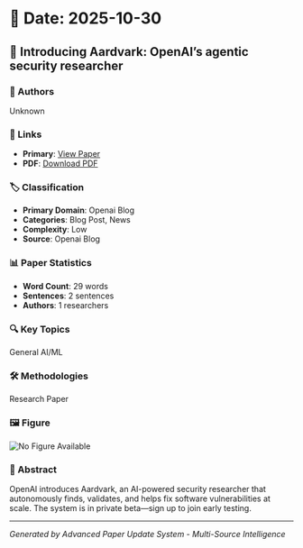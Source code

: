 # 📅 Date: 2025-10-30

## 📄 Introducing Aardvark: OpenAI’s agentic security researcher

### 👥 Authors
Unknown

### 🔗 Links
- **Primary**: [View Paper](https://openai.com/index/introducing-aardvark)
- **PDF**: [Download PDF](https://arxiv.org/pdf/.pdf) 



### 🏷️ Classification
- **Primary Domain**: Openai Blog
- **Categories**: Blog Post, News
- **Complexity**: Low
- **Source**: Openai Blog

### 📊 Paper Statistics
- **Word Count**: 29 words
- **Sentences**: 2 sentences
- **Authors**: 1 researchers

### 🔍 Key Topics
General AI/ML

### 🛠️ Methodologies
Research Paper

### 🖼️ Figure
![No Figure Available](https://img.shields.io/badge/Figure-Not_Available-lightgrey?style=for-the-badge)

### 📝 Abstract
OpenAI introduces Aardvark, an AI-powered security researcher that autonomously finds, validates, and helps fix software vulnerabilities at scale. The system is in private beta—sign up to join early testing.

---
*Generated by Advanced Paper Update System - Multi-Source Intelligence*
